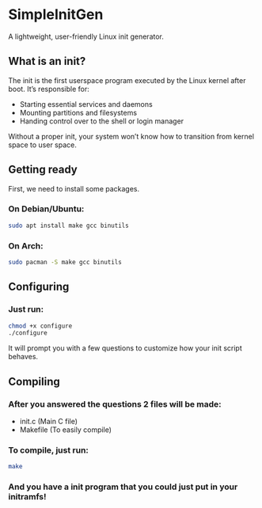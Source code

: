 # SimpleInitGen

A lightweight, user-friendly Linux init generator.

## What is an init?

The init is the first userspace program executed by the Linux kernel after boot. It’s responsible for:
  - Starting essential services and daemons
  - Mounting partitions and filesystems
  - Handing control over to the shell or login manager

Without a proper init, your system won’t know how to transition from kernel space to user space.

## Getting ready

First, we need to install some packages.

### On Debian/Ubuntu:

```bash
sudo apt install make gcc binutils
```

### On Arch:

```bash
sudo pacman -S make gcc binutils
```

## Configuring

### Just run:
```bash
chmod +x configure
./configure
```

It will prompt you with a few questions to customize how your init script behaves.

## Compiling

### After you answered the questions 2 files will be made:
  - init.c (Main C file)
  - Makefile (To easily compile)

### To compile, just run:
```bash
make
```
### And you have a init program that you could just put in your initramfs!
